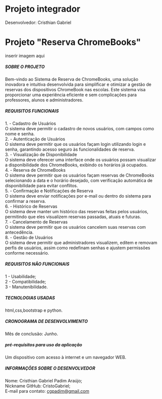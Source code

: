 # Projeto integrador
<p>Desenvolvedor: Cristhian Gabriel</p>
<h1>Projeto "Reserva ChromeBooks"</h1>

<p>inserir imagem aqui</p>

<h5>SOBRE O PROJETO</h5>
<p>Bem-vindo ao Sistema de Reserva de ChromeBooks, uma solução inovadora e intuitiva desenvolvida para simplificar e otimizar a gestão de reservas dos dispositivos ChromeBook nas escolas. Este sistema visa proporcionar uma experiência eficiente e sem complicações para professores, alunos e administradores.</p>

<h5>REQUISITOS FUNCIONAIS</h5>
1. - Cadastro de Usuários<br>
    O sistema deve permitir o cadastro de novos usuários, com campos como nome e senha.<br>
2. - Autenticação de Usuários<br>
    O sistema deve permitir que os usuários façam login utilizando login e senha, garantindo acesso seguro às funcionalidades de reserva.<br>
3. - Visualização de Disponibilidade<br>
    O sistema deve oferecer uma interface onde os usuários possam visualizar a disponibilidade dos ChromeBooks, exibindo os horários já ocupados.<br>
4. - Reserva de ChromeBooks<br>
    O sistema deve permitir que os usuários façam reservas de ChromeBooks selecionando a data e o horário desejado, com verificação automática de disponibilidade para evitar conflitos.<br>
5. - Confirmação e Notificações de Reserva<br>
    O sistema deve enviar notificações por e-mail ou dentro do sistema para confirmar a reserva.<br>
6. - Histórico de Reservas<br>
    O sistema deve manter um histórico das reservas feitas pelos usuários, permitindo que eles visualizem reservas passadas, atuais e futuras.<br>
7. - Cancelamento de Reservas<br>
    O sistema deve permitir que os usuários cancelem suas reservas com antecedência.<br>
8. - Gestão de Usuários<br>
    O sistema deve permitir que administradores visualizem, editem e removam perfis de usuários, assim como redefinam senhas e ajustem permissões conforme necessário.<br>


<h5>REQUISITOS NÃO FUNCIONAIS</h5>
1 - Usabilidade;<br>
2 - Compatibilidade;<br>
3 - Manutenibilidade.<br>

<h5>TECNOLOGIAS USADAS</h5>
<p>html,css,bootstrap e python.</p>

<h5>CRONOGRAMA DE DESENVOLVIMENTO</h5>
<p>Mês de conclusão: Junho.</p>

<h5>pré-requisitos para uso da aplicação</h5>
<p>Um dispositivo com acesso à internet e um navegador WEB.</p>

<h5>INFORMAÇÕES SOBRE O DESENVOLVEDOR</h5>
<p>Nome: Cristhian Gabriel Padim Araújo;<br>
Nickname GitHub: CristoGabriel;<br>
E-mail para contato: <a href="mailto:cgpadim@gmail.com">cgpadim@gmail.com</a>
</p>
